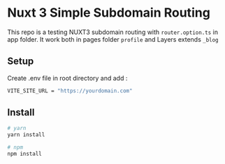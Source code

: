 # Nuxt 3 Simple Subdomain Routing

This repo is a testing NUXT3 subdomain routing with `router.option.ts` in app folder.
It work both in pages folder `profile` and Layers extends `_blog`


## Setup

Create .env file in root directory and add :

```bash
VITE_SITE_URL = "https://yourdomain.com"
````

## Install

```bash
# yarn
yarn install

# npm
npm install
